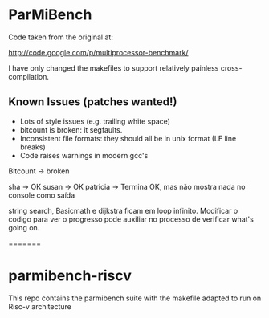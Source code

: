 
ParMiBench
==========

Code taken from the original at:

  http://code.google.com/p/multiprocessor-benchmark/

I have only changed the makefiles to support relatively painless
cross-compilation.

Known Issues (patches wanted!)
--------------------------------------
+ Lots of style issues (e.g. trailing white space)
+ bitcount is broken: it segfaults.
+ Inconsistent file formats: they should all be in unix format (LF line breaks)
+ Code raises warnings in modern gcc's

Bitcount -> broken 

sha -> OK
susan -> OK
patricia -> Termina OK, mas não mostra nada no console como saída


string search, Basicmath e dijkstra ficam em loop infinito. Modificar o codigo para ver o progresso pode auxiliar no processo de verificar what's going on.


=======
# parmibench-riscv
This repo contains the parmibench suite with the makefile adapted to run on Risc-v architecture


